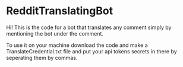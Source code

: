 # RedditTranslatingBot
Hi! This is the code for a bot that translates any comment simply by mentioning the bot under the comment.

To use it on your machine download the code and make a TranslateCredential.txt file and put your api tokens secrets in there by seperating them by commas.
